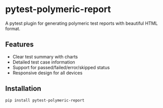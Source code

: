 # pytest-polymeric-report

A pytest plugin for generating polymeric test reports with beautiful HTML format.

## Features
- Clear test summary with charts
- Detailed test case information
- Support for passed/failed/error/skipped status
- Responsive design for all devices

## Installation
```bash
pip install pytest-polymeric-report